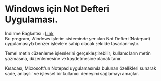 # Windows için Not Defteri Uygulaması.

İndirme Bağlantısı : [Link](https://drive.google.com/file/d/19xz4V5cZLAH5X_1mLLTVrNZ8jSHvW-AV/view) <br>
Bu program, Windows işletim sisteminde yer alan Not Defteri (Notepad) uygulamasıyla benzer işlevlere sahip olacak şekilde tasarlanmıştır.

Temel metin düzenleme işlemlerini gerçekleştirebilir; kullanıcıların metin yazmasına, düzenlemesine ve kaydetmesine olanak tanır.

Kısacası, Microsoft'un Notepad uygulamasında bulunan özellikleri sunarak sade, anlaşılır ve işlevsel bir kullanıcı deneyimi sağlamayı amaçlar.

